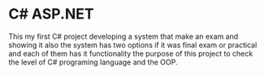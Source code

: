 # C# ASP.NET
This my first C# project developing a system that make an exam and showing it also the system has two options if it was final exam or practical and each of them has it functionality the purpose of this project to check the level of C# programing language and the OOP.
